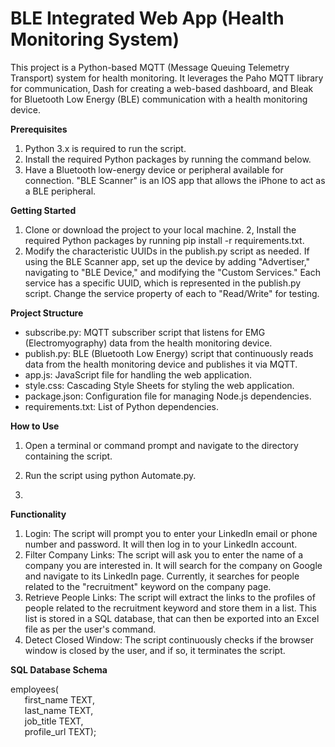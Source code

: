 # BLE Integrated Web App (Health Monitoring System)
This project is a Python-based MQTT (Message Queuing Telemetry Transport) system for health monitoring. It leverages the Paho MQTT library for communication, Dash for creating a web-based dashboard, and Bleak for Bluetooth Low Energy (BLE) communication with a health monitoring device.

**Prerequisites**
1. Python 3.x is required to run the script.
2. Install the required Python packages by running the command below.
3. Have a Bluetooth low-energy device or peripheral available for connection. "BLE Scanner" is an IOS app that allows the iPhone to act as a BLE peripheral.

**Getting Started**
1. Clone or download the project to your local machine.
2, Install the required Python packages by running pip install -r requirements.txt.
3. Modify the characteristic UUIDs in the publish.py script as needed. If using the BLE Scanner app, set up the device by adding "Advertiser," navigating to "BLE Device," and modifying the "Custom Services." Each service has a specific UUID, which is represented in the publish.py script. Change the service property of each to "Read/Write" for testing.

**Project Structure**
* subscribe.py: MQTT subscriber script that listens for EMG (Electromyography) data from the health monitoring device.
* publish.py: BLE (Bluetooth Low Energy) script that continuously reads data from the health monitoring device and publishes it via MQTT.
* app.js: JavaScript file for handling the web application.
* style.css: Cascading Style Sheets for styling the web application.
* package.json: Configuration file for managing Node.js dependencies.
* requirements.txt: List of Python dependencies.

**How to Use**
1. Open a terminal or command prompt and navigate to the directory containing the script.
2. Run the script using python Automate.py.

3. 

**Functionality**
1. Login: The script will prompt you to enter your LinkedIn email or phone number and password. It will then log in to your LinkedIn account.
2. Filter Company Links: The script will ask you to enter the name of a company you are interested in. It will search for the company on Google and navigate to its LinkedIn page. Currently, it searches for people related to the "recruitment" keyword on the company page.
3. Retrieve People Links: The script will extract the links to the profiles of people related to the recruitment keyword and store them in a list. This list is stored in a SQL database, that can then be exported into an Excel file as per the user's command.
4. Detect Closed Window: The script continuously checks if the browser window is closed by the user, and if so, it terminates the script.

**SQL Database Schema**   

employees(    
&ensp; &nbsp; &nbsp;first_name TEXT,  
&ensp; &nbsp; &nbsp;last_name TEXT,  
&ensp; &nbsp; &nbsp;job_title TEXT,  
&ensp; &nbsp; &nbsp;profile_url TEXT);  
